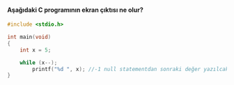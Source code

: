 #### Aşağıdaki C programının ekran çıktısı ne olur?

```c
#include <stdio.h>

int main(void)
{
	int x = 5;

	while (x--);
		printf("%d ", x); //-1 null statementdan sonraki değer yazılcak sadece
}
```
